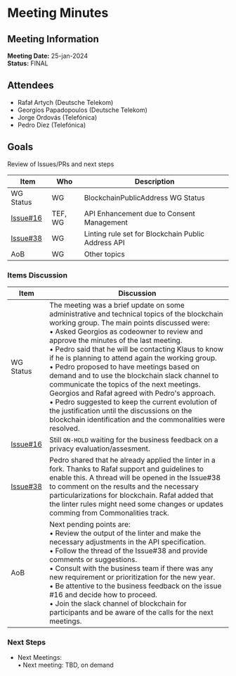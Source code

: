 # Meeting Minutes
## Meeting Information
**Meeting Date:** 25-jan-2024<br/>
**Status:** FINAL


## Attendees

- Rafał Artych (Deutsche Telekom)
- Georgios Papadopoulos (Deutsche Telekom)
- Jorge Ordovás (Telefónica)
- Pedro Díez (Telefónica)


## Goals
Review of Issues/PRs and next steps</br>


Item | Who | Description
---- | ---- | ----
WG Status | WG | BlockchainPublicAddress WG Status
[Issue#16](https://github.com/camaraproject/BlockchainPublicAddress/issues/16) | TEF, WG | API Enhancement due to Consent Management
[Issue#38](https://github.com/camaraproject/BlockchainPublicAddress/issues/38) | WG | Linting rule set for Blockchain Public Address API
AoB | WG | Other topics

### Items Discussion

Item | Discussion
---- | ---- 
WG Status | The meeting was a brief update on some administrative and technical topics of the blockchain working group. The main points discussed were:<br> • Asked Georgios as codeowner to review and approve the minutes of the last meeting.<br> • Pedro said that he will be contacting Klaus to know if he is planning to attend again the working group.<br> • Pedro proposed to have meetings based on demand and to use the blockchain slack channel to communicate the topics of the next meetings. Georgios and Rafał agreed with Pedro's approach.<br> • Pedro suggested to keep the current evolution of the justification until the discussions on the blockchain identification and the commonalities were resolved.
[Issue#16](https://github.com/camaraproject/BlockchainPublicAddress/issues/16) | Still `ON-HOLD` waiting for the business feedback on a privacy evaluation/assesment.
[Issue#38](https://github.com/camaraproject/BlockchainPublicAddress/issues/38) | Pedro shared that he already applied the linter in a fork. Thanks to Rafał support and guidelines to enable this. A thread will be opened in the Issue#38 to comment on the results and the necessary particularizations for blockchain. Rafał added that the linter rules might need some changes or updates comming from Commonalities track.
AoB | Next pending points are:<br> • Review the output of the linter and make the necessary adjustments in the API specification.<br> • Follow the thread of the Issue#38 and provide comments or suggestions.<br> • Consult with the business team if there was any new requirement or prioritization for the new year.<br> • Be attentive to the business feedback on the issue #16 and decide how to proceed.<br> • Join the slack channel of blockchain for participants and be aware of the calls for the next meetings.


### Next Steps
- Next Meetings:<br/>
	• Next meeting: TBD, on demand<br/>
